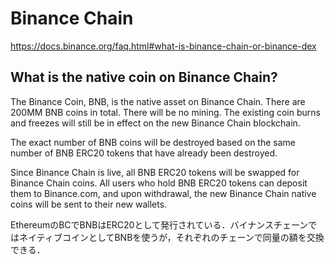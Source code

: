 # Binance Chain

https://docs.binance.org/faq.html#what-is-binance-chain-or-binance-dex

## What is the native coin on Binance Chain?

The Binance Coin, BNB, is the native asset on Binance Chain. There are 200MM BNB coins in total. There will be no mining. The existing coin burns and freezes will still be in effect on the new Binance Chain blockchain.

The exact number of BNB coins will be destroyed based on the same number of BNB ERC20 tokens that have already been destroyed.

Since Binance Chain is live, all BNB ERC20 tokens will be swapped for Binance Chain coins. All users who hold BNB ERC20 tokens can deposit them to Binance.com, and upon withdrawal, the new Binance Chain native coins will be sent to their new wallets.

EthereumのBCでBNBはERC20として発行されている．バイナンスチェーンではネイティブコインとしてBNBを使うが，それぞれのチェーンで同量の額を交換できる．